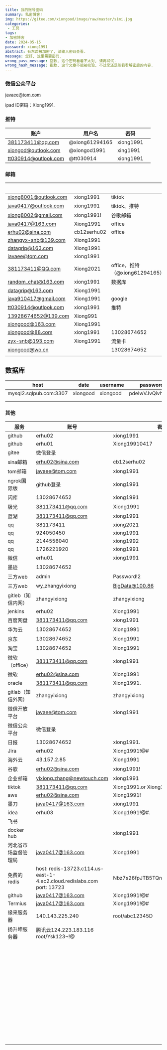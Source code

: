 ```yaml
---
title: 我的账号密码
summary: 私密博客！
img: https://gitee.com/xiongood/image/raw/master/simi.jpg
categories:
 - 工具
tags:
- 加密博客
date: 2024-05-15
password: xiong1991
abstract: 有东西被加密了, 请输入密码查看.
message: 您好, 这里需要密码.
wrong_pass_message: 抱歉, 这个密码看着不太对, 请再试试.
wrong_hash_message: 抱歉, 这个文章不能被校验, 不过您还是能看看解密后的内容.
---
```


### 微信公众平台

javaee@tom.com

ipad ID密码：Xiong1991.



### 推特

| 账户                 | 用户名         | 密码      |      |
| -------------------- | -------------- | --------- | ---- |
| 381173411@qq.com     | @xiong61294165 | xiong1991 |      |
| xiongod@outlook.com  | @xiongod1991   | xing1991  |      |
| tt030914@outlook.com | @tt030914      | xiong1991 |      |



### 邮箱

|                       |             |                                | 授权码               |      |
| --------------------- | ----------- | ------------------------------ | -------------------- | ---- |
| xiong8001@outlook.com | xiong1991   | tiktok                         |                      |      |
| java0417@outlook.com  | xiong1991   | tiktok、推特                   |                      |      |
| xiong8002@gmail.com   | xiong1991!  | 谷歌邮箱                       |                      |      |
| java0417@163.com      | Xiong1991   | office                         | JQfMsF7s4UzGbeaV     |      |
| erhu02@sina.com       | cb12serhu02 | office                         | 50f8bda4a63a1d03     |      |
| zhangyx-snb@139.com   | Xiong1991   |                                | b8eaf7991dd6981caf00 |      |
| datagrip@163.com      | Xiong1991   |                                |                      |      |
| javaee@tom.com        | xiong1991   |                                |                      |      |
| 381173411@QQ.com      | Xiong2021   | office，推特（@xiong61294165） | eusgcmsjoltxbghe     |      |
| random_chat@163.com   | xiong1991   | 数据库                         |                      |      |
| datagrip@163.com      | Xiong1991   |                                |                      |      |
| java910417@gmail.com  | Xiong1991   | google                         |                      |      |
| tt030914@outlook.com  | xiong1991   | 推特                           |                      |      |
| 13928674652@139.com   | Xiong991    |                                | b8eaf7991dd6981caf00 |      |
| xiongood@163.com      | Xiong1991   |                                | ZXCBNXZFWWBNJFGY     |      |
| xiongood@88.com       | xiong1991   | 13028674652                    | yMX4a3u225JBREPq     |      |
| zyx-snb@193.com       | Xiong1991   | 流量卡                         | 4c1a9f65bbade3f1a900 |      |
| xiongood@wo.cn        |             | 13028674652                    | TUcRzBA2HM9Eu6jW     |      |
|                       |             |                                |                      |      |



## 数据库



| host                   | date     | username | password         | email           |
| ---------------------- | -------- | -------- | ---------------- | --------------- |
| mysql2.sqlpub.com:3307 | xiongood | xiongood | pdeIwVJvQivhj9Mx | xiongood@88.com |
|                        |          |          |                  |                 |
|                        |          |          |                  |                 |









### 其他

| 服务                 | 账号                                                         | 密码                             | 邮箱                                                         | 电话         |
| -------------------- | ------------------------------------------------------------ | -------------------------------- | ------------------------------------------------------------ | ------------ |
| github               | erhu02                                                       | xiong1991                        | erhu02@sina.com                                              | 13028674652  |
| github               | erhu01                                                       | Xiong19910417                    |                                                              |              |
| gitee                | 微信登录                                                     |                                  |                                                              | 13028674652  |
| sina邮箱             | erhu02@sina.com                                              | cb12serhu02                      | 授权码：50f8bda4a63a1d03                                     |              |
| tom邮箱              | javaee@tom.com                                               | xiong1991                        |                                                              |              |
| ngrok国际版          | github登录                                                   | xiong1991                        |                                                              |              |
| 闪库                 | 13028674652                                                  | xiong1991                        |                                                              |              |
| 极光                 | 381173411@qq.com                                             | Xiong1991                        |                                                              |              |
| 蓝湖                 | 381173411@qq.com                                             | xiong1991                        |                                                              |              |
| qq                   | 381173411                                                    | xiong2021                        |                                                              | 13058674652  |
| qq                   | 924050450                                                    | xiong1991                        |                                                              |              |
| qq                   | 2144556040                                                   | xiong1992                        |                                                              |              |
| qq                   | 1726221920                                                   | xiong1991                        |                                                              |              |
| 微信                 | erhu01                                                       | xiong1991                        |                                                              | 13028674652  |
| 墨迹                 | 13028674652                                                  |                                  |                                                              |              |
| 三方web              | admin                                                        | Password!2                       |                                                              |              |
| 三方web              | wy_zhangyixiong                                              | BigData@100.86                   |                                                              |              |
| gitleb（知信内网）   | zhangyixiong                                                 | zhangyixiong                     |                                                              |              |
| jenkins              | erhu02                                                       | Xiong1991                        |                                                              |              |
| 百度网盘             | 381173411@qq.com                                             | xiong1991                        | 381173411@qq.com                                             |              |
| 华为云               | 13028674652                                                  | Xiong1991                        |                                                              |              |
| 京东                 | 13028674652                                                  | Xiong1991                        |                                                              |              |
| 淘宝                 | 13028674652                                                  | Xiong1991                        |                                                              |              |
| 微软（office）       | 381173411@qq.com                                             | xiong1991                        |                                                              |              |
| 微软                 | erhu02@sina.com                                              | Xiong1991                        |                                                              |              |
| oracle               | 381173411@qq.com                                             | Xiong1991.                       |                                                              |              |
| gitlab（知信外网）   | zhangyixiong                                                 | zhangyixiong                     | 381173411@qq.com                                             |              |
| 微信开放平台         | javaee@tom.com                                               | xiong1991                        | javaee@tom.com                                               | 13028674652  |
| 微信公众平台         | 微信登录                                                     |                                  |                                                              |              |
| 日报                 | 13028674652                                                  | xiong1991.                       |                                                              |              |
| Jira                 | erhu02                                                       | Xiong1991!@#                     | 381173411@qq.com                                             |              |
| 海外云               | 43.157.2.85                                                  | Xiong1991                        | 微信登录                                                     |              |
| 谷歌                 | erhu02@sina.com                                              | xiong1991!                       |                                                              | 13028674652  |
| 企业邮箱             | yixiong.zhang@newtouch.com                                   | xiong1991                        |                                                              | 13028674652  |
| tiktok               | 381173411@qq.com                                             | Xiong1991.or Xiong1991!          |                                                              |              |
| aws                  | erhu02@sina.com                                              | Xiong1991!                       |                                                              |              |
| 墨刀                 | java0417@163.com                                             | xiong1991                        |                                                              |              |
| idea                 | erhu03                                                       | Xiong1991!@#.                    | java0147@163.com                                             |              |
| 飞书                 |                                                              |                                  | java0417@163.com                                             | 13028674652  |
| docker hub           |                                                              | xiong1991                        | java0417@163.com                                             |              |
| 河北省市场监督管理局 | java0417@163.com                                             | Xiong1991                        | http://s.hebamr.cn/bsdt/g/xtsy                               | 13028674652  |
| 免费的redis          | host: redis-13723.c114.us-east-1-4.ec2.cloud.redislabs.com<br />port: 13723 | Nbz7s26fpJTB5TQn8WpSW2pAJeBI9xvf | https://app.redislabs.com/#/subscriptions/subscription/1817358/bdb | 谷歌账户登录 |
| github               | java0417@163.com                                             | Xiong1991!@#                     | 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                     |              |
| Termius              | java0417@163.com                                             | Xiong1991!@#                     |                                                              |              |
| 缘来服务器           | 140.143.225.240                                              | root/abc12345D                   |                                                              |              |
| 扬升坤服务器         | 腾讯云124.223.183.116<br/>root/Ysk123~!@                     |                                  |                                                              |              |
|                      |                                                              |                                  |                                                              |              |
|                      |                                                              |                                  |                                                              |              |
|                      |                                                              |                                  |                                                              |              |
|                      |                                                              |                                  |                                                              |              |
|                      |                                                              |                                  |                                                              |              |
|                      |                                                              |                                  |                                                              |              |
|                      |                                                              |                                  |                                                              |              |
|                      |                                                              |                                  |                                                              |              |
|                      |                                                              |                                  |                                                              |              |
|                      |                                                              |                                  |                                                              |              |
|                      |                                                              |                                  |                                                              |              |
|                      |                                                              |                                  |                                                              |              |
|                      |                                                              |                                  |                                                              |              |
|                      |                                                              |                                  |                                                              |              |
|                      |                                                              |                                  |                                                              |              |
|                      |                                                              |                                  |                                                              |              |
|                      |                                                              |                                  |                                                              |              |
|                      |                                                              |                                  |                                                              |              |
|                      |                                                              |                                  |                                                              |              |
|                      |                                                              |                                  |                                                              |              |
|                      |                                                              |                                  |                                                              |              |
|                      |                                                              |                                  |                                                              |              |
|                      |                                                              |                                  |                                                              |              |
|                      |                                                              |                                  |                                                              |              |
|                      |                                                              |                                  |                                                              |              |
|                      |                                                              |                                  |                                                              |              |
|                      |                                                              |                                  |                                                              |              |
|                      |                                                              |                                  |                                                              |              |
|                      |                                                              |                                  |                                                              |              |
|                      |                                                              |                                  |                                                              |              |
|                      |                                                              |                                  |                                                              |              |
|                      |                                                              |                                  |                                                              |              |
|                      |                                                              |                                  |                                                              |              |
|                      |                                                              |                                  |                                                              |              |
|                      |                                                              |                                  |                                                              |              |
|                      |                                                              |                                  |                                                              |              |
|                      |                                                              |                                  |                                                              |              |
|                      |                                                              |                                  |                                                              |              |
|                      |                                                              |                                  |                                                              |              |
|                      |                                                              |                                  |                                                              |              |
|                      |                                                              |                                  |                                                              |              |
|                      |                                                              |                                  |                                                              |              |
|                      |                                                              |                                  |                                                              |              |
|                      |                                                              |                                  |                                                              |              |
|                      |                                                              |                                  |                                                              |              |
|                      |                                                              |                                  |                                                              |              |
|                      |                                                              |                                  |                                                              |              |
|                      |                                                              |                                  |                                                              |              |
|                      |                                                              |                                  |                                                              |              |
|                      |                                                              |                                  |                                                              |              |
|                      |                                                              |                                  |                                                              |              |
|                      |                                                              |                                  |                                                              |              |
|                      |                                                              |                                  |                                                              |              |
|                      |                                                              |                                  |                                                              |              |
|                      |                                                              |                                  |                                                              |              |












